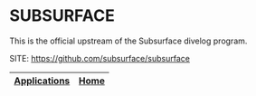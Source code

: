 # SUBSURFACE

 This is the official upstream of the Subsurface divelog program.
 
 SITE: https://github.com/subsurface/subsurface

 | [Applications](https://portable-linux-apps.github.io/apps.html) | [Home](https://portable-linux-apps.github.io)
 | --- | --- |
